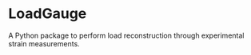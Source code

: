 # LoadGauge
A Python package to perform load reconstruction through experimental strain measurements.
